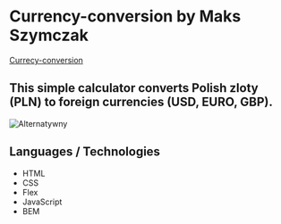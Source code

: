 # Currency-conversion by Maks Szymczak 
[Currecy-conversion](https://maksszymczak.github.io/Currency-conversion/)
## This simple calculator converts Polish zloty (PLN) to foreign currencies (USD, EURO, GBP).
![Alternatywny](https://media.giphy.com/media/9HKynlutPFX7OYE5cl/giphy.gif)
## Languages / Technologies
-  HTML
- CSS
- Flex
- JavaScript
- BEM
